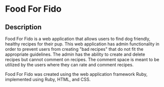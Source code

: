 # Food For Fido

## Description

Food For Fido is a web application that allows users to find dog friendly, healthy recipes for their pup. This web application has admin functionality in order to prevent users from creating "bad recipes" that do not fit the appropriate guidelines. The admin has the ability to create and delete recipes but cannot comment on recipes. The comment space is meant to be utilized by the users where they can rate and comment recipes.

Food For Fido was created using the web application framework Ruby, implemented using Ruby, HTML, and CSS.